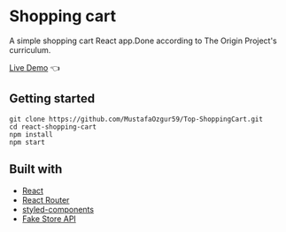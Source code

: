 # Shopping cart

A simple shopping cart React app.Done according to The Origin Project's curriculum.

[Live Demo](https://mustafaozgur59.github.io/Top-ShoppingCart/) :point_left:

## Getting started

```
git clone https://github.com/MustafaOzgur59/Top-ShoppingCart.git
cd react-shopping-cart
npm install
npm start
```

## Built with

- [React](https://reactjs.org/)
- [React Router](https://reactrouter.com/)
- [styled-components](https://styled-components.com/)
- [Fake Store API](https://fakestoreapi.com/)
